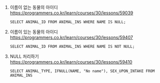 1. 이름이 없는 동물의 아이디 https://programmers.co.kr/learn/courses/30/lessons/59039

   ```
   SELECT ANIMAL_ID FROM ANIMAL_INS WHERE NAME IS NULL;
   ```

2. 이름이 있는 동물의 아이디 https://programmers.co.kr/learn/courses/30/lessons/59407

   ```
   SELECT ANIMAL_ID FROM ANIMAL_INS WHERE NAME IS NOT NULL;
   ```

3. NULL 처리하기 https://programmers.co.kr/learn/courses/30/lessons/59410

   ```
   SELECT ANIMAL_TYPE, IFNULL(NAME, "No name"), SEX_UPON_INTAKE FROM ANIMAL_INS
   ```

   